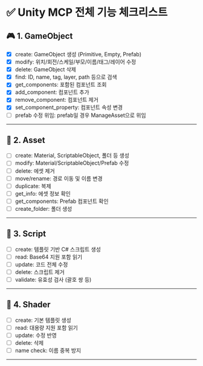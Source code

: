 # ✅ Unity MCP 전체 기능 체크리스트

## 🎮 1. GameObject

- [x] create: GameObject 생성 (Primitive, Empty, Prefab)
- [x] modify: 위치/회전/스케일/부모/이름/태그/레이어 수정
- [x] delete: GameObject 삭제
- [x] find: ID, name, tag, layer, path 등으로 검색
- [x] get_components: 포함된 컴포넌트 조회
- [x] add_component: 컴포넌트 추가
- [x] remove_component: 컴포넌트 제거
- [x] set_component_property: 컴포넌트 속성 변경
- [ ] prefab 수정 위임: prefab일 경우 ManageAsset으로 위임

---

## 🧱 2. Asset

- [ ] create: Material, ScriptableObject, 폴더 등 생성
- [ ] modify: Material/ScriptableObject/Prefab 수정
- [ ] delete: 에셋 제거
- [ ] move/rename: 경로 이동 및 이름 변경
- [ ] duplicate: 복제
- [ ] get_info: 에셋 정보 확인
- [ ] get_components: Prefab 컴포넌트 확인
- [ ] create_folder: 폴더 생성

---

## 📝 3. Script

- [ ] create: 템플릿 기반 C# 스크립트 생성
- [ ] read: Base64 지원 포함 읽기
- [ ] update: 코드 전체 수정
- [ ] delete: 스크립트 제거
- [ ] validate: 유효성 검사 (괄호 쌍 등)

---

## 🎨 4. Shader

- [ ] create: 기본 템플릿 생성
- [ ] read: 대용량 지원 포함 읽기
- [ ] update: 수정 반영
- [ ] delete: 삭제
- [ ] name check: 이름 중복 방지

---

